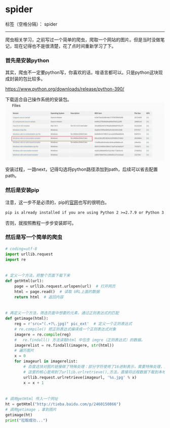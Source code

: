 ﻿# spider

标签（空格分隔）： spider

---

爬虫相关学习，之前写过一个简单的爬虫，爬取一个网站的图片。但是当时没做笔记，现在记得也不是很清楚，花了点时间重新学习了下。

### 首先是安装python
其实，爬虫不一定要python写，你喜欢的话，啥语言都可以。只是python这块现成封装的包比较多。

https://www.python.org/downloads/release/python-390/

下载适合自己操作系统的安装包。
![python](./image/spider/install_python.jpg)

安装过程，一路next，记得勾选将python路径添加到path，后续可以省去配置path。

### 然后是安装pip

注意，这一步不是必须的，pip的[官网](https://pip.pypa.io/en/stable/installing/)也写的很明白。

```html
pip is already installed if you are using Python 2 >=2.7.9 or Python 3 >=3.4 downloaded from python.org or if you are working in a Virtual Environment created by virtualenv or pyvenv. Just make sure to upgrade pip.
```
否则，就按照教程一步步安装即可。

### 然后是写一个简单的爬虫

```python
# coding=utf-8
import urllib.request
import re


# 定义一个方法，把整个页面下载下来
def getHtml(url):
    page = urllib.request.urlopen(url)  # 打开网页
    html = page.read()  # 读取 URL上面的数据
    return html  # 返回内容


# 再定义一个方法，筛选页面中想要的元素，通过正则表达式的匹配
def getimage(html):
    reg = r'src="(.+?\.jpg)" pic_ext'  # 定义一个正则表达式
    # re.compile() 把正则表达式编译成一个正则表达式对象
    imagere = re.compile(reg)
    # 　re.findall() 方法读取html 中包含 imgre（正则表达式）的数据。
    imagerelist = re.findall(imagere, str(html))
    # 遍历图片
    x = 0
    for imageurl in imagerelist:
        # 百度这块对图片链接做了特殊处理：部分字符使用了16进制表示，需要特殊处理，这里我懒得去处理了，这只是一个示例
        # 这里的核心是用到了urllib.urlretrieve(),方法，直接将远程数据下载到本地
        urllib.request.urlretrieve(imageurl, '%s.jpg' % x)
        x = x + 1


# 调用getHtml 传入一个网址
ht = getHtml("http://tieba.baidu.com/p/2460150866")
# 调用getimage ，拿到图片
getimage(ht)
print("拉取成功...")
```

